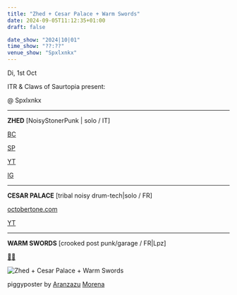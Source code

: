 ```yaml
---
title: "Zhed + Cesar Palace + Warm Swords"
date: 2024-09-05T11:12:35+01:00
draft: false

date_show: "2024|10|01"
time_show: "??:??"
venue_show: "Spxlxnkx"
---
```


Di, 1st Oct

ITR & Claws of Saurtopia present:

@ Spxlxnkx

---

**ZHED** [NoisyStonerPunk | solo / IT]

[BC](https://zhed01.bandcamp.com/album/zhed)

[SP](https://open.spotify.com/album/3EQ69SBYjoGAyvaZhNSqN7?si=x6J8uFhCSvyQuPLdR8rEKQ)

[YT](https://youtu.be/YE5SLrtzf_U?si=L5AMCY9chUM3ylwP)

[IG](https://www.instagram.com/_zhed_?igsh=ODE1dDJxcnRkYXNk)

---

**CESAR PALACE** [tribal noisy drum-tech|solo / FR]

[octobertone.com](https://www.octobertone.com/en/band/cesar-palace-electric-electric-side-projet)

[YT](https://youtu.be/AYOH3sExXsQ)

---

**WARM SWORDS** [crooked post punk/garage / FR|Lpz]

[🔗🌲](https://linktr.ee/warmswords)

![Zhed + Cesar Palace + Warm Swords](../../posters/2024-10-01.jpg)

piggyposter by [Aranzazu](https://aranzazumoena.com/) [Morena](https://www.instagram.com/aranzazumoena)
